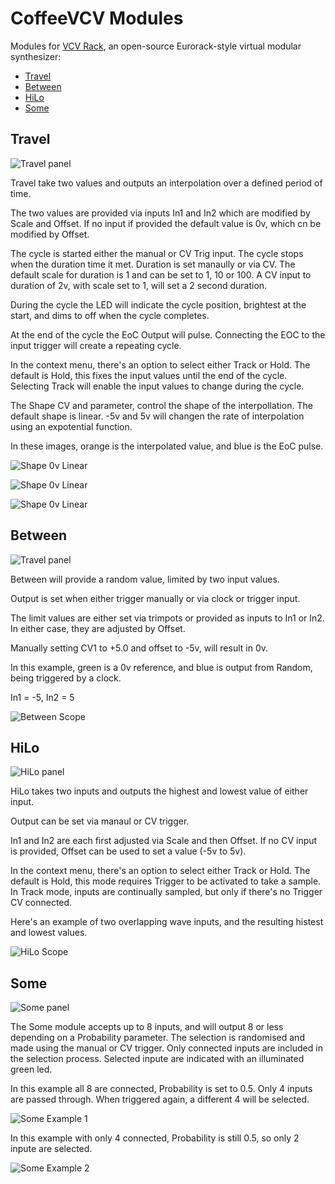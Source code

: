 # CoffeeVCV Modules

Modules for [VCV Rack](https://github.com/VCVRack/Rack), an open-source Eurorack-style virtual modular synthesizer:

  - [Travel](#Travel)
  - [Between](#Between)
  - [HiLo](#HiLo)
  - [Some](#Some)
  

## <a name="Travel"></a> Travel
![Travel panel](images/Travel-Panel.png)

Travel take two values and outputs an interpolation over a defined period of time.

The two values are provided via inputs In1 and In2 which are modified by Scale and Offset.
If no input if provided the default value is 0v, which cn be modified by Offset.

The cycle is started either the manual or CV Trig input.
The cycle stops when the duration time it met.
Duration is set manaully or via CV.
The default scale for duration is 1 and can be set to 1, 10 or 100.
A CV input to duration of 2v, with scale set to 1, will set a 2 second duration.

During the cycle the LED will indicate the cycle position, brightest at the start, and dims to off when the cycle completes. 

At the end of the cycle the EoC Output will pulse. Connecting the EOC to the input trigger will create a repeating cycle.

In the context menu, there's an option to select either Track or 
Hold.  The default is Hold, this fixes the input values until the end of the cycle.
Selecting Track will enable the input values to change during the cycle. 

The Shape CV and parameter, control the shape of the interpollation.  The default shape is linear.  -5v and 5v will changen the rate of interpolation using an expotential function.

In these images, orange is the interpolated value, and blue is the EoC pulse.

![Shape 0v Linear](images/Travel%20Linear.png)

![Shape 0v Linear](images/Travel%20Shape%20-5.png)

![Shape 0v Linear](images/Travel%20Shape%205.png)


## <a name="Between"></a> Between
![Travel panel](images/Between-Panel.png)

Between will provide a random value, limited by two input values.

Output is set when either trigger manually or via clock or trigger input.

The limit values are either set via trimpots or provided as inputs to In1 or In2.
In either case, they are adjusted by Offset.

Manually setting CV1 to +5.0 and offset to -5v, will result in 0v.

In this example, green is a 0v reference, and blue is output from Random, being triggered by a clock.

In1 = -5, In2 = 5

![Between Scope](images/BetweenScope.png)


## <a name="HiLo"></a> HiLo
![HiLo panel](images/HiLo-Panel.png)

HiLo takes two inputs and outputs the highest and lowest value of either input.

Output can be set via manaul or CV trigger.

In1 and In2 are each first adjusted via Scale and then Offset.
If no CV input is provided, Offset can be used to set a value (-5v to 5v).

In the context menu, there's an option to select either Track or 
Hold.  The default is Hold, this mode requires Trigger to be activated to take a sample.
In Track mode, inputs are continually sampled, but only if there's no Trigger CV connected.

Here's an example of two overlapping wave inputs, and the resulting histest and lowest values.

![HiLo Scope](images/HiLo%20Scope.png)

## <a name="Some"></a> Some
![Some panel](images/Some-Panel.png)

The Some module accepts up to 8 inputs, and will output 8 or less depending on a Probability parameter.
The selection is randomised and made using the manual or CV trigger.
Only connected inputs are included in the selection process.  Selected inpute are indicated with an illuminated green led.

In this example all 8 are connected, Probability is set to 0.5.
Only 4 inputs are passed through.  When triggered again, a different 4 will be selected.

![Some Example 1](images/Some-Example1.png)

In this example with only 4 connected, Probability is still 0.5, so only 2 inpute are selected.

![Some Example 2](images/Some-Example2.png)

